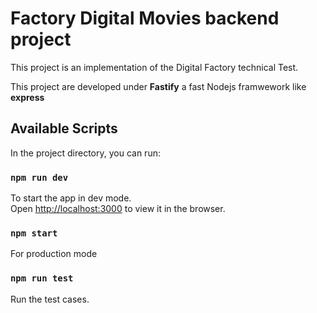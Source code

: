 # Factory Digital Movies backend project

This project is an implementation of the Digital Factory technical Test.

This project are developed under **Fastify** a fast Nodejs framwework like **express**

## Available Scripts

In the project directory, you can run:

### `npm run dev`

To start the app in dev mode.\
Open [http://localhost:3000](http://localhost:3000) to view it in the browser.

### `npm start`

For production mode

### `npm run test`

Run the test cases.
